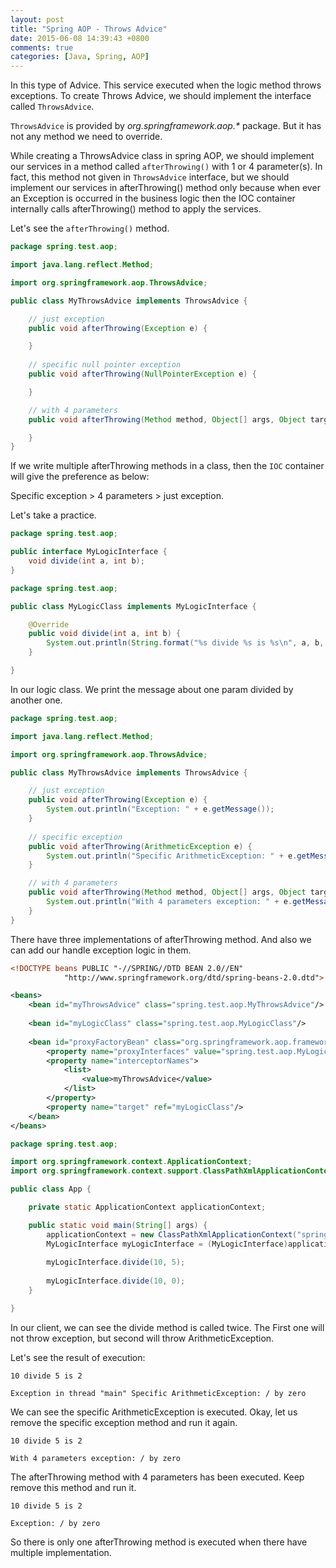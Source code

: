 ```yaml
---
layout: post
title: "Spring AOP - Throws Advice"
date: 2015-06-08 14:39:43 +0800
comments: true
categories: [Java, Spring, AOP]
---
```


In this type of Advice. This service executed when the logic method throws exceptions. To create Throws Advice, we should implement the interface called `ThrowsAdvice`.    

`ThrowsAdvice` is provided by _org.springframework.aop.*_ package. But it has not any method we need to override.  
<!-- more --> 

While creating a ThrowsAdvice class in spring AOP, we should implement our services in a method called `afterThrowing()` with 1 or 4 parameter(s). In fact, this method not given in `ThrowsAdvice` interface, but we should implement our services in afterThrowing() method only because when ever an Exception is occurred in the business logic then the IOC container internally calls afterThrowing() method to apply the services.   

Let's see the `afterThrowing()` method.

``` java 
package spring.test.aop;

import java.lang.reflect.Method;

import org.springframework.aop.ThrowsAdvice;

public class MyThrowsAdvice implements ThrowsAdvice {

	// just exception
	public void afterThrowing(Exception e) {

	}
	
	// specific null pointer exception
	public void afterThrowing(NullPointerException e) {

	}

	// with 4 parameters
	public void afterThrowing(Method method, Object[] args, Object target, Exception e) {

	}
}
```
If we write multiple afterThrowing methods in a class, then the `IOC` container will give the preference as below:

Specific exception > 4 parameters > just exception.   

Let's take a practice.

``` java MyLogicInterface.java
package spring.test.aop;

public interface MyLogicInterface {
	void divide(int a, int b);
}
```

``` java MyLogicClass.java
package spring.test.aop;

public class MyLogicClass implements MyLogicInterface {

	@Override
	public void divide(int a, int b) {
		System.out.println(String.format("%s divide %s is %s\n", a, b, a / b));
	}

}
```
In our logic class. We print the message about one param divided by another one.

``` java MyThrowsAdvice.java
package spring.test.aop;

import java.lang.reflect.Method;

import org.springframework.aop.ThrowsAdvice;

public class MyThrowsAdvice implements ThrowsAdvice {

	// just exception
	public void afterThrowing(Exception e) {
		System.out.println("Exception: " + e.getMessage());
	}
	
	// specific exception
	public void afterThrowing(ArithmeticException e) {
		System.out.println("Specific ArithmeticException: " + e.getMessage());
	}

	// with 4 parameters
	public void afterThrowing(Method method, Object[] args, Object target, Exception e) {
		System.out.println("With 4 parameters exception: " + e.getMessage());
	}
}
```

There have three implementations of afterThrowing method. And also we can add our handle exception logic in them.   

``` xml springConfig.xml
<!DOCTYPE beans PUBLIC "-//SPRING//DTD BEAN 2.0//EN"
			"http://www.springframework.org/dtd/spring-beans-2.0.dtd">

<beans>
	<bean id="myThrowsAdvice" class="spring.test.aop.MyThrowsAdvice"/>
	
	<bean id="myLogicClass" class="spring.test.aop.MyLogicClass"/>
	
	<bean id="proxyFactoryBean" class="org.springframework.aop.framework.ProxyFactoryBean">
		<property name="proxyInterfaces" value="spring.test.aop.MyLogicInterface"/>
		<property name="interceptorNames">
			<list>
				<value>myThrowsAdvice</value>
			</list>
		</property>
		<property name="target" ref="myLogicClass"/>
	</bean>
</beans>
```

``` java App.java
package spring.test.aop;

import org.springframework.context.ApplicationContext;
import org.springframework.context.support.ClassPathXmlApplicationContext;

public class App {

	private static ApplicationContext applicationContext;

	public static void main(String[] args) {
		applicationContext = new ClassPathXmlApplicationContext("springConfig.xml");
		MyLogicInterface myLogicInterface = (MyLogicInterface)applicationContext.getBean("proxyFactoryBean");
		
		myLogicInterface.divide(10, 5);
		
		myLogicInterface.divide(10, 0);
	}

}
```
In our client, we can see the divide method is called twice. The First one will not throw exception, but second will throw ArithmeticException.    

Let's see the result of execution:

	10 divide 5 is 2

	Exception in thread "main" Specific ArithmeticException: / by zero
		
We can see the specific ArithmeticException is executed. Okay, let us remove the specific exception method and run it again.

	10 divide 5 is 2

	With 4 parameters exception: / by zero
	
The afterThrowing method with 4 parameters has been executed. Keep remove this method and run it.

	10 divide 5 is 2

	Exception: / by zero
	
So there is only one afterThrowing method is executed when there have multiple implementation.
